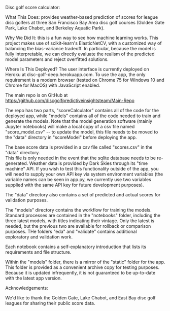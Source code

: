 Disc golf score calculator:

What This Does:  provides weather-based prediction of scores for league disc golfers 
at three San Francisco Bay Area disc golf courses (Golden Gate Park, Lake Chabot, and 
Berkeley Aquatic Park). 

Why We Did It:  this is a fun way to see how machine learning works.  This project 
makes use of scikit-learn's ElasticNetCV, with a customized way of balancing the 
bias-variance tradeoff.  In particular, because the model is fully interpretable, 
we can directly evaluate the realism of the predicted model parameters and reject 
overfitted solutions.  

Where Is This Deployed?  The user interface is currently deployed on Heroku at 
disc-golf-deep.herokuapp.com.  To use the app, the only requirement is a modern 
browser (tested on Chrome 75 for Windows 10 and Chrome for MacOS) with JavaScript 
enabled.  

The main repo is on GitHub at https://github.com/discgolfpredictiveinsightsteam/Main-Repo 

The repo has two parts, "scoreCalculator" contains all of the code for the deployed app, 
while "models" contains all of the code needed to train and generate the models.  Note 
that the model generation software (mainly Jupyter notebooks) will make a local copy of 
a csv file named "score_model.csv" -- to update the model, this file needs to be 
moved to the "data" directory in "scoreModel" before deploying the app. 

The base score data is provided in a csv file called "scores.csv" in the "data" directory.  
This file is only needed in the event that the sqlite database needs to be re-generated. 
Weather data is provided by Dark Skies through its "time machine" API.  If you wish to 
test this functionality outside of the app, you will need to supply your own API key 
via system environment variables (the variable names can be seen in app.py, we currently 
use two variables supplied with the same API key for future development purposes).  

The "data" directory also contains a set of predicted and actual scores for validation 
purposes. 

The "models" directory contains the workflow for training the models.  Standard processes 
are contained in the "notebooks" folder, including the three latest models, with titles 
indicating their vintage.  Only the latest is needed, but the previous two are available 
for rollback or comparison purposes.  THe folders "eda" and "validate" contains additional  
exploratory and validation work.  

Each notebook contains a self-explanatory introduction that lists its requirements and 
file structure. 

Within the "models" folder, there is a mirror of the "static" folder for the app.  This 
folder is provided as a convenient archive copy for testing purposes.  Because it is 
updated infrequently, it is not guaranteed to be up-to-date with the latest app version. 

Acknowledgements: 

We'd like to thank the Golden Gate, Lake Chabot, and East Bay disc golf leagues for 
sharing their public score data. 



